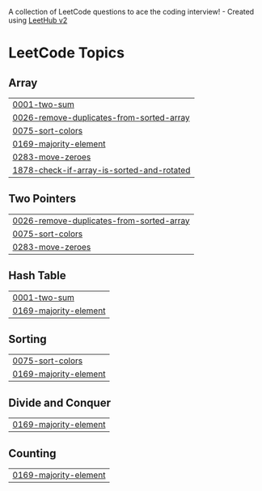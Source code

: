 A collection of LeetCode questions to ace the coding interview! - Created using [LeetHub v2](https://github.com/arunbhardwaj/LeetHub-2.0)
<!---LeetCode Topics Start-->
# LeetCode Topics
## Array
|  |
| ------- |
| [0001-two-sum](https://github.com/pawan7781/dsaPractice/tree/master/0001-two-sum) |
| [0026-remove-duplicates-from-sorted-array](https://github.com/pawan7781/dsaPractice/tree/master/0026-remove-duplicates-from-sorted-array) |
| [0075-sort-colors](https://github.com/pawan7781/dsaPractice/tree/master/0075-sort-colors) |
| [0169-majority-element](https://github.com/pawan7781/dsaPractice/tree/master/0169-majority-element) |
| [0283-move-zeroes](https://github.com/pawan7781/dsaPractice/tree/master/0283-move-zeroes) |
| [1878-check-if-array-is-sorted-and-rotated](https://github.com/pawan7781/dsaPractice/tree/master/1878-check-if-array-is-sorted-and-rotated) |
## Two Pointers
|  |
| ------- |
| [0026-remove-duplicates-from-sorted-array](https://github.com/pawan7781/dsaPractice/tree/master/0026-remove-duplicates-from-sorted-array) |
| [0075-sort-colors](https://github.com/pawan7781/dsaPractice/tree/master/0075-sort-colors) |
| [0283-move-zeroes](https://github.com/pawan7781/dsaPractice/tree/master/0283-move-zeroes) |
## Hash Table
|  |
| ------- |
| [0001-two-sum](https://github.com/pawan7781/dsaPractice/tree/master/0001-two-sum) |
| [0169-majority-element](https://github.com/pawan7781/dsaPractice/tree/master/0169-majority-element) |
## Sorting
|  |
| ------- |
| [0075-sort-colors](https://github.com/pawan7781/dsaPractice/tree/master/0075-sort-colors) |
| [0169-majority-element](https://github.com/pawan7781/dsaPractice/tree/master/0169-majority-element) |
## Divide and Conquer
|  |
| ------- |
| [0169-majority-element](https://github.com/pawan7781/dsaPractice/tree/master/0169-majority-element) |
## Counting
|  |
| ------- |
| [0169-majority-element](https://github.com/pawan7781/dsaPractice/tree/master/0169-majority-element) |
<!---LeetCode Topics End-->